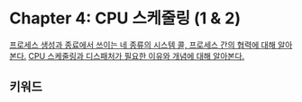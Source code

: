 # Chapter 4: CPU 스케줄링 (1 & 2) 
[프로세스 생성과 종료에서 쓰이는 네 종류의 시스템 콜, 프로세스 간의 협력에 대해 알아본다.](https://core.ewha.ac.kr/publicview/C0101020170327144547225686)
[CPU 스케줄링과 디스패처가 필요한 이유와 개념에 대해 알아본다.](https://core.ewha.ac.kr/publicview/C0101020170327151556728127)

## 키워드
